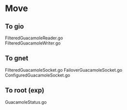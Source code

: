 # Move

## To gio

FilteredGuacamoleReader.go  
FilteredGuacamoleWriter.go  

## To gnet

FilteredGuacamoleSocket.go
FailoverGuacamoleSocket.go
ConfiguredGuacamoleSocket.go

## To root (exp)

GuacamoleStatus.go